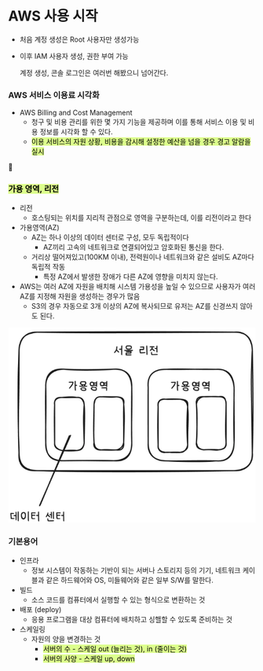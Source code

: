 # AWS 사용 시작

- 처음 계정 생성은 Root 사용자만 생성가능
- 이후 IAM 사용자 생성, 권한 부여 가능

	계정 생성, 콘솔 로그인은 여러번 해봤으니 넘어간다.


### AWS 서비스 이용료 시각화
- AWS Billing and Cost Management
	- 청구 및 비용 관리를 위한 몇 가지 기능을 제공하며 이를 통해 서비스 이용 및 비용 정보를 시각화 할 수 있다.
	- <mark style="background: #DCFF8C;">이용 서비스의 자원 상황, 비용을 감시해 설정한 예산을 넘을 경우 경고 알람을 실시</mark>


### <mark style="background: #DCFF8C;">가용 영역, 리전</mark>
- 리전
	- 호스팅되는 위치를 지리적 관점으로 영역을 구분하는데, 이를 리전이라고 한다
- 가용영역(AZ)
	- AZ는 하나 이상의 데이터 센터로 구성, 모두 독립적이다
		- AZ끼리 고속의 네트워크로 연결되어있고 암호화된 통신을 한다.
	- 거리상 떨어져있고(100KM 이내), 전력원이나 네트워크와 같은 설비도 AZ마다 독립적 작동
		- 특정 AZ에서 발생한 장애가 다른 AZ에 영향을 미치지 않는다.
- AWS는 여러 AZ에 자원을 배치해 시스템 가용성을 높일 수 있으므로 사용자가 여러 AZ를 지정해 자원을 생성하는 경우가 많음
	- S3의 경우 자동으로 3개 이상의 AZ에 복사되므로 유저는 AZ를 신경쓰지 않아도 된다.

![](Pasted%20image%2020250119225910.png)


### 기본용어
- 인프라
	- 정보 시스템이 작동하는 기반이 되는 서버나 스토리지 등의 기기, 네트워크 케이블과 같은 하드웨어와 OS, 미들웨어와 같은 일부 S/W를 말한다.
- 빌드
	- 소스 코드를 컴퓨터에서 실행할 수 있는 형식으로 변환하는 것
- 배포 (deploy)
	- 응용 프로그램을 대상 컴퓨터에 배치하고 싱핼할 수 있도록 준비하는 것
- 스케일링
	- 자원의 양을 변경하는 것
		- <mark style="background: #DCFF8C;">서버의 수 - 스케일 out (늘리는 것), in (줄이는 것)</mark>
		- <mark style="background: #DCFF8C;">서버의 사양 - 스케일 up, down</mark>